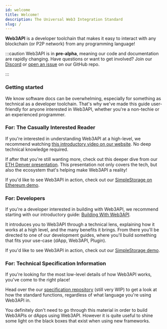 ```yaml
---
id: welcome
title: Welcome!
description: The Universal Web3 Integration Standard
slug: /
---
```


**Web3API** is a developer toolchain that makes it easy to interact with any blockchain (or P2P network) from any programming language!

:::caution
Web3API is in **pre-alpha**, meaning our code and documentation are rapidly changing. Have questions or want to get involved? Join our [Discord](https://discord.com/invite/Z5m88a5qWu) or [open an issue](https://github.com/Web3-API/monorepo/issues) on our GitHub repo.

:::

### **Getting started**

We know software docs can be overwhelming, especially for something as technical as a developer toolchain. That's why we've made this guide user-friendly for anyone interested in Web3API, whether you're a non-techie or an experienced programmer.

### **For: The Casually Interested Reader**

If you're interested in understanding Web3API at a high-level, we recommend watching [this introductory video on our website](https://web3api.dev). No deep technical knowledge required.

If after that you're still wanting more, check out this deeper dive from our [ETH Denver presentation](https://youtu.be/9HhB4XL4AR4). This presentation not only covers the tech, but also the ecosystem that's helping make Web3API a reality!

If you'd like to see Web3API in action, check out our [SimpleStorage on Ethereum demo](/demos/simplestorage-eth).

### **For: Developers**

If you're a developer interested in building with Web3API, we recommend starting with our introductory guide: [Building With Web3API](/developers/building-with-web3api).

It introduces you to Web3API through a technical lens, explaining how it works at a high level, and the many benefits it brings. From there you'll be directed to one of our development guides, where you'll build something that fits your use-case (dApp, Web3API, Plugin).

If you'd like to see Web3API in action, check out our [SimpleStorage demo](/demos/simplestorage-eth).

### **For: Technical Specification Information**

If you're looking for the most low-level details of how Web3API works, you've come to the right place!

Head over the our [specification repository](https://github.com/Web3-API/specification) (still very WIP) to get a look at how the standard functions, regardless of what language you're using Web3API in.

You definitely don't need to go through this material in order to build Web3APIs or dApps using Web3API. However it is quite useful to shine some light on the black boxes that exist when using new frameworks.
